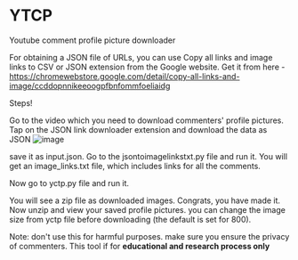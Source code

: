 # YTCP
Youtube comment profile picture downloader

For obtaining a JSON file of URLs, you can use Copy all links and image links to CSV or JSON extension from the Google website.
Get it from here - https://chromewebstore.google.com/detail/copy-all-links-and-image/ccddopnnikeeoogpfbnfommfoeliaidg

Steps!

Go to the video which you need to download commenters' profile pictures.
Tap on the JSON link downloader extension and download the data as JSON
![image](https://github.com/user-attachments/assets/d8b03769-c132-4ba7-98d2-2785cdf73bd5)

save it as input.json.
Go to the jsontoimagelinkstxt.py file and run it. 
You will get an image_links.txt file, which includes links for all the comments.

Now go to yctp.py file and run it.

You will see a zip file as downloaded images. Congrats, you have made it. Now unzip and view your saved profile pictures. you can change the image size from yctp file before downloading (the default is set for 800).

Note: don't use this for harmful purposes. make sure you ensure the privacy of commenters. This tool if for **educational and research process only**
